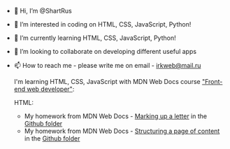 - 👋 Hi, I’m @ShartRus
- 👀 I’m interested in coding on HTML, CSS, JavaScript, Python!
- 🌱 I’m currently learning HTML, CSS, JavaScript, Python!
- 💞️ I’m looking to collaborate on developing different useful apps
- 📫 How to reach me - please write me on email - irkweb@mail.ru

    <p>I'm learning HTML, CSS, JavaScript with MDN Web Docs course <a href="https://developer.mozilla.org/en-US/docs/Learn/Front-end_web_developer" title="Front-end web developer">"Front-end web developer"</a>:
    <p>HTML:
        <ul>
            <li>My homework from MDN Web Docs - <a href="https://developer.mozilla.org/ru/docs/Learn/HTML/Introduction_to_HTML/Marking_up_a_letter" title="Marking up a letter">Marking up a letter</a> in the <a href="https://github.com/ShartRus/ShartRus/tree/main/Marking%20up%20a%20letter" title="Github folder">Github folder</a>
            </li>
            <li>My homework from MDN Web Docs - <a href="https://developer.mozilla.org/ru/docs/Learn/HTML/Introduction_to_HTML/Structuring_a_page_of_content" title="Structuring a page of content">Structuring a page of content</a>  in the <a href="https://github.com/ShartRus/ShartRus/tree/main/Structuring%20a%20page%20of%20content" title="Github folder">Github folder</a>
            </li>
        </ul>
